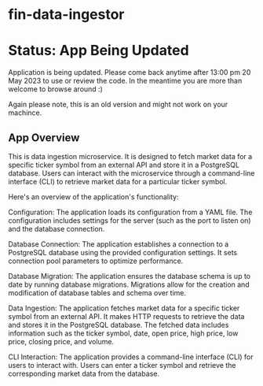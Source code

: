 # fin-data-ingestor

# Status: App Being Updated
Application is being updated. Please come back anytime after 13:00 pm 20 May 2023 to use or review the code. In the meantime you are more than welcome to browse around :) 

Again please note, this is an old version and might not work on your machince. 

## App Overview

This is data ingestion microservice. It is designed to fetch market data for a specific ticker symbol from an external API and store it in a PostgreSQL database. Users can interact with the microservice through a command-line interface (CLI) to retrieve market data for a particular ticker symbol.

Here's an overview of the application's functionality:

Configuration: The application loads its configuration from a YAML file. The configuration includes settings for the server (such as the port to listen on) and the database connection.

Database Connection: The application establishes a connection to a PostgreSQL database using the provided configuration settings. It sets connection pool parameters to optimize performance.

Database Migration: The application ensures the database schema is up to date by running database migrations. Migrations allow for the creation and modification of database tables and schema over time.

Data Ingestion: The application fetches market data for a specific ticker symbol from an external API. It makes HTTP requests to retrieve the data and stores it in the PostgreSQL database. The fetched data includes information such as the ticker symbol, date, open price, high price, low price, closing price, and volume.

CLI Interaction: The application provides a command-line interface (CLI) for users to interact with. Users can enter a ticker symbol and retrieve the corresponding market data from the database. 
